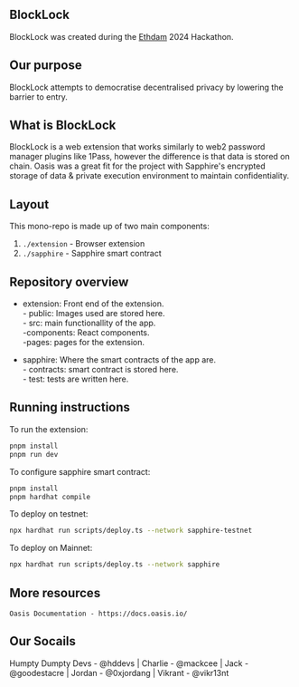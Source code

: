 ## BlockLock
BlockLock was created during the [Ethdam](https://www.ethdam.com/) 2024 Hackathon.


## Our purpose
BlockLock attempts to democratise decentralised privacy by lowering the barrier to entry.

## What is BlockLock
BlockLock is a web extension that works similarly to web2 password manager plugins like 1Pass, however the difference is that data is stored on chain.
Oasis was a great fit for the project with Sapphire's encrypted storage of data & private execution environment to maintain confidentiality.


## Layout
This mono-repo is made up of two main components:

1. `./extension` - Browser extension 
2. `./sapphire` - Sapphire smart contract

## Repository overview

- extension: Front end of the extension.   
      - public: Images used are stored here.   
      - src: main functionallity of the app.     
          -components: React components.   
          -pages: pages for the extension.
    
- sapphire: Where the smart contracts of the app are.   
      - contracts: smart contract is stored here.   
      - test: tests are written here.   

## Running instructions

To run the extension:
```bash
pnpm install
pnpm run dev

```
To configure sapphire smart contract:

```bash
pnpm install
pnpm hardhat compile
```

To deploy on testnet:
```bash
npx hardhat run scripts/deploy.ts --network sapphire-testnet
```
To deploy on Mainnet:
```bash
npx hardhat run scripts/deploy.ts --network sapphire
```

## More resources
```
Oasis Documentation - https://docs.oasis.io/
```

## Our Socails
Humpty Dumpty Devs - @hddevs | Charlie - @mackcee | Jack - @goodestacre | Jordan - @0xjordang | Vikrant - @vikr13nt









